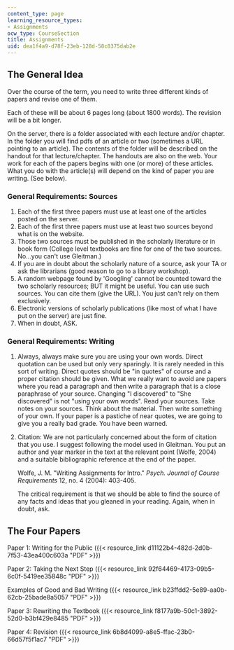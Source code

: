 ```yaml
---
content_type: page
learning_resource_types:
- Assignments
ocw_type: CourseSection
title: Assignments
uid: dea1f4a9-d78f-23eb-128d-58c8375dab2e
---
```


The General Idea
----------------

Over the course of the term, you need to write three different kinds of papers and revise one of them.

Each of these will be about 6 pages long (about 1800 words). The revision will be a bit longer.

On the server, there is a folder associated with each lecture and/or chapter. In the folder you will find pdfs of an article or two (sometimes a URL pointing to an article). The contents of the folder will be described on the handout for that lecture/chapter. The handouts are also on the web. Your work for each of the papers begins with one (or more) of these articles. What you do with the article(s) will depend on the kind of paper you are writing. (See below).

### General Requirements: Sources

1.  Each of the first three papers must use at least one of the articles posted on the server.
2.  Each of the first three papers must use at least two sources beyond what is on the website.
3.  Those two sources must be published in the scholarly literature or in book form (College level textbooks are fine for one of the two sources. No...you can't use Gleitman.)
4.  If you are in doubt about the scholarly nature of a source, ask your TA or ask the librarians (good reason to go to a library workshop).
5.  A random webpage found by 'Googling' cannot be counted toward the two scholarly resources; BUT it might be useful. You can use such sources. You can cite them (give the URL). You just can't rely on them exclusively.
6.  Electronic versions of scholarly publications (like most of what I have put on the server) are just fine.
7.  When in doubt, ASK.

### General Requirements: Writing

1.  Always, always make sure you are using your own words. Direct quotation can be used but only very sparingly. It is rarely needed in this sort of writing. Direct quotes should be "in quotes" of course and a proper citation should be given. What we really want to avoid are papers where you read a paragraph and then write a paragraph that is a close paraphrase of your source. Changing "I discovered" to "She discovered" is not "using your own words". Read your sources. Take notes on your sources. Think about the material. Then write something of your own. If your paper is a pastiche of near quotes, we are going to give you a really bad grade. You have been warned.
2.  Citation: We are not particularly concerned about the form of citation that you use. I suggest following the model used in Gleitman. You put an author and year marker in the text at the relevant point (Wolfe, 2004) and a suitable bibliographic reference at the end of the paper.  
      
    Wolfe, J. M. "Writing Assignments for Intro." _Psych. Journal of Course Requirements_ 12, no. 4 (2004): 403-405.  
      
    The critical requirement is that we should be able to find the source of any facts and ideas that you gleaned in your reading. Again, when in doubt, ask.

The Four Papers
---------------

Paper 1: Writing for the Public ({{< resource_link d11122b4-482d-2d0b-7f53-43ea400c603a "PDF" >}})

Paper 2: Taking the Next Step ({{< resource_link 92f64469-4173-09b5-6c0f-5419ee35848c "PDF" >}})

Examples of Good and Bad Writing ({{< resource_link b23ffdd2-5e89-aa0b-62cb-25bade8a5057 "PDF" >}})

Paper 3: Rewriting the Textbook ({{< resource_link f8177a9b-50c1-3892-52d0-b3bf429e8485 "PDF" >}})

Paper 4: Revision ({{< resource_link 6b8d4099-a8e5-ffac-23b0-66d57f5f1ac7 "PDF" >}})